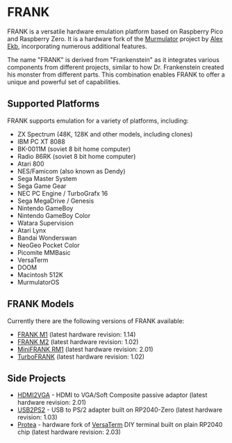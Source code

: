 # FRANK

FRANK is a versatile hardware emulation platform based on Raspberry Pico and Raspberry Zero. It is a hardware fork of the [Murmulator](https://murmulator.ru/) project by [Alex Ekb](https://t.me/Alex_Eburg), incorporating numerous additional features.

The name "FRANK" is derived from "Frankenstein" as it integrates various components from different projects, similar to how Dr. Frankenstein created his monster from different parts. This combination enables FRANK to offer a unique and powerful set of capabilities.

## Supported Platforms

FRANK supports emulation for a variety of platforms, including:

* ZX Spectrum (48K, 128K and other models, including clones)
* IBM PC XT 8088
* BK-0011М (soviet 8 bit home computer)
* Radio 86RK (soviet 8 bit home computer)
* Atari 800
* NES/Famicom (also known as Dendy)
* Sega Master System
* Sega Game Gear
* NEC PC Engine / TurboGrafx 16
* Sega MegaDrive / Genesis
* Nintendo GameBoy
* Nintendo GameBoy Color
* Watara Supervision
* Atari Lynx
* Bandai Wonderswan
* NeoGeo Pocket Color
* Picomite MMBasic
* VersaTerm
* DOOM
* Macintosh 512K
* MurmulatorOS

## FRANK Models

Currently there are the following versions of FRANK available:

* [FRANK M1](./hardware/frank_m1) (latest hardware revision: 1.14)
* [FRANK M2](./hardware/frank_m2) (latest hardware revision: 1.02)
* [MiniFRANK RM1](./hardware/minifrank_rm1) (latest hardware revision: 2.01)
* [TurboFRANK](./hardware/turbofrank) (latest hardware revision: 1.02)

## Side Projects

* [HDMI2VGA](./hardware/hdmi2vga) - HDMI to VGA/Soft Composite passive adaptor (latest hardware revision: 2.01)
* [USB2PS2](./hardware/usb2ps2) - USB to PS/2 adapter built on RP2040-Zero (latest hardware revision: 1.03)
* [Protea](./hardware/protea) - hardware fork of [VersaTerm](https://github.com/dhansel/VersaTerm) DIY terminal built on plain RP2040 chip (latest hardware revision: 2.03)
